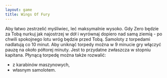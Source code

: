 ```yaml
---
layout: game
title: Wings Of Fury
---
```


Aby łatwo zestrzelić myśliwiec, leć maksymalnie wysoko. Gdy Zero 
będzie za
Tobą nurkuj jak najostrzej w dół i wyrównaj dopiero nad samą ziemią - 
po
chwili spokojnego lotu wróg będzie przed Tobą.
Samoloty z torpedami nadlatują co 10 minut. Aby uniknąć torpedy 
można w 9
minucie gry włączyć pauzę na około półtorej minuty. Jest to 
przydatne
zwłaszcza w stopniu kapitana.
Płynącą torpedę można także rozwalić:
 - z karabinów maszynowych,
 - własnym samolotem.
